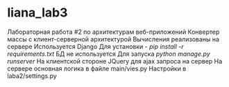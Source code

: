 # liana_lab3
Лабораторная работа #2 по архитектурам веб-приложений
Конвертер массы с клиент-серверной архитектурой
Вычисления реализованы на сервере
Используется Django
Для установки - _pip install -r requirements.txt_
БД не используется
Для запуска _python manage.py runserver_
На клиентской стороне JQuery для ajax запроса на сервер
На сервере основная логика в файле main/vies.py
Настройки в laba2/settings.py